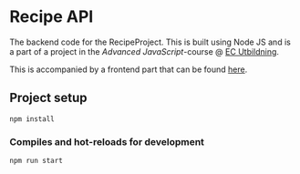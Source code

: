 # Recipe API
The backend code for the RecipeProject. This is built using Node JS and is a part of a project in the *Advanced JavaScript*-course @ [EC Utbildning](http://www.ecutbildning.se/utbildningar/javautvecklare).

This is accompanied by a frontend part that can be found [here](https://github.com/MikaelFeher/recipes-ui).

## Project setup
```
npm install
```

### Compiles and hot-reloads for development
```
npm run start
```